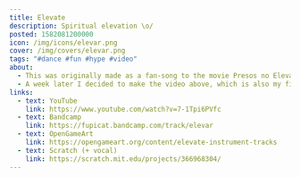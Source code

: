 ```yaml
---
title: Elevate
description: Spiritual elevation \o/
posted: 1582081200000
icon: /img/icons/elevar.png
cover: /img/covers/elevar.png
tags: "#dance #fun #hype #video"
about:
  - This was originally made as a fan-song to the movie Presos no Elevador (R.I.P.), with Elias doing the vocals. If you want to hear that version of the song, check the links below.
  - A week later I decided to make the video above, which is also my first real project using Blender. Many thanks to the people at <a href="https://www.sheepit-renderfarm.com/">SheepIt</a> for rendering the frames for me while I was sleeping lel
links:
  - text: YouTube
    link: https://www.youtube.com/watch?v=7-1Tpi6PVfc
  - text: Bandcamp
    link: https://fupicat.bandcamp.com/track/elevar
  - text: OpenGameArt
    link: https://opengameart.org/content/elevate-instrument-tracks
  - text: Scratch (+ vocal)
    link: https://scratch.mit.edu/projects/366968304/
---
```

<vid-yt url="https://youtu.be/7-1Tpi6PVfc"></vid-yt>